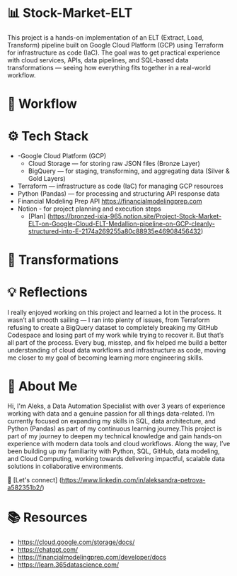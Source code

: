 # 📊 Stock-Market-ELT

This project is a hands-on implementation of an ELT (Extract, Load, Transform) pipeline built on Google Cloud Platform (GCP) using Terraform for infrastructure as code (IaC). The goal was to get practical experience with cloud services, APIs, data pipelines, and SQL-based data transformations — seeing how everything fits together in a real-world workflow.

# 📌 Workflow
# ⚙️ Tech Stack
  - -Google Cloud Platform (GCP)
      - Cloud Storage — for storing raw JSON files (Bronze Layer)
      - BigQuery — for staging, transforming, and aggregating data (Silver & Gold Layers)
  - Terraform — infrastructure as code (IaC) for managing GCP resources
  - Python (Pandas) — for processing and structuring API response data
  - Financial Modeling Prep API
      https://financialmodelingprep.com
  - Notion - for project planning and execution steps
      - [Plan] (https://bronzed-ixia-965.notion.site/Project-Stock-Market-ELT-on-Google-Cloud-ELT-Medallion-pipeline-on-GCP-cleanly-structured-into-E-2174a269255a80c88935e46908456432)
    

# 🔄 Transformations
# 💡 Reflections
I really enjoyed working on this project and learned a lot in the process. It wasn’t all smooth sailing — I ran into plenty of issues, from Terraform refusing to create a BigQuery dataset to completely breaking my GitHub Codespace and losing part of my work while trying to recover it. But that’s all part of the process. Every bug, misstep, and fix helped me build a better understanding of cloud data workflows and infrastructure as code, moving me closer to my goal of becoming learning more engineering skills.
# 👋 About Me
Hi, I'm Aleks, a Data Automation Specialist with over 3 years of experience working with data and a genuine passion for all things data-related. I’m currently focused on expanding my skills in SQL, data architecture, and Python (Pandas) as part of my continuous learning journey.This project is part of my journey to deepen my technical knowledge and gain hands-on experience with modern data tools and cloud workflows. Along the way, I’ve been building up my familiarity with Python, SQL, GitHub, data modeling, and Cloud Computing, working towards delivering impactful, scalable data solutions in collaborative environments.

🔗 [Let's connect] (https://www.linkedin.com/in/aleksandra-petrova-a582351b2/)

# 📚 Resources
- https://cloud.google.com/storage/docs/
- https://chatgpt.com/
- https://financialmodelingprep.com/developer/docs
- https://learn.365datascience.com/

 



